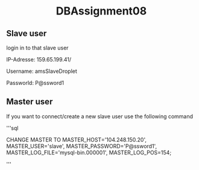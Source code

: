 <h1 align="center">DBAssignment08</h1>

<h2>Slave user</h2>
 login in to that slave user
 <p>IP-Adresse: 159.65.199.41/<p>
 <p>Username: amsSlaveDroplet</p>
  <p>Passworld: P@ssword1 </p>
 
 <h2>Master user</h2>
 
 
 
 <p>If you want to connect/create a new slave user use the following command</p>
'''sql

CHANGE MASTER TO MASTER_HOST='104.248.150.20',
MASTER_USER='slave',
MASTER_PASSWORD='P@ssword1',
MASTER_LOG_FILE='mysql-bin.000001',
MASTER_LOG_POS=154;

'''
